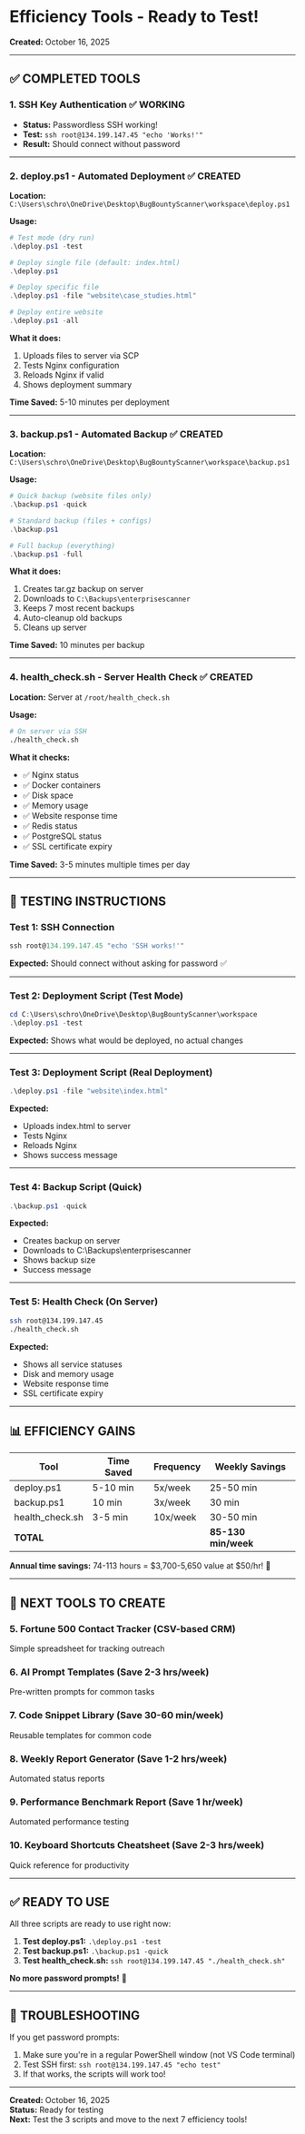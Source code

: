 # Efficiency Tools - Ready to Test!
**Created:** October 16, 2025

---

## ✅ COMPLETED TOOLS

### 1. **SSH Key Authentication** ✅ WORKING
- **Status:** Passwordless SSH working!
- **Test:** `ssh root@134.199.147.45 "echo 'Works!'"`
- **Result:** Should connect without password

---

### 2. **deploy.ps1** - Automated Deployment ✅ CREATED
**Location:** `C:\Users\schro\OneDrive\Desktop\BugBountyScanner\workspace\deploy.ps1`

**Usage:**
```powershell
# Test mode (dry run)
.\deploy.ps1 -test

# Deploy single file (default: index.html)
.\deploy.ps1

# Deploy specific file
.\deploy.ps1 -file "website\case_studies.html"

# Deploy entire website
.\deploy.ps1 -all
```

**What it does:**
1. Uploads files to server via SCP
2. Tests Nginx configuration
3. Reloads Nginx if valid
4. Shows deployment summary

**Time Saved:** 5-10 minutes per deployment

---

### 3. **backup.ps1** - Automated Backup ✅ CREATED
**Location:** `C:\Users\schro\OneDrive\Desktop\BugBountyScanner\workspace\backup.ps1`

**Usage:**
```powershell
# Quick backup (website files only)
.\backup.ps1 -quick

# Standard backup (files + configs)
.\backup.ps1

# Full backup (everything)
.\backup.ps1 -full
```

**What it does:**
1. Creates tar.gz backup on server
2. Downloads to `C:\Backups\enterprisescanner`
3. Keeps 7 most recent backups
4. Auto-cleanup old backups
5. Cleans up server

**Time Saved:** 10 minutes per backup

---

### 4. **health_check.sh** - Server Health Check ✅ CREATED
**Location:** Server at `/root/health_check.sh`

**Usage:**
```bash
# On server via SSH
./health_check.sh
```

**What it checks:**
- ✅ Nginx status
- ✅ Docker containers
- ✅ Disk space
- ✅ Memory usage
- ✅ Website response time
- ✅ Redis status
- ✅ PostgreSQL status
- ✅ SSL certificate expiry

**Time Saved:** 3-5 minutes multiple times per day

---

## 🧪 TESTING INSTRUCTIONS

### Test 1: SSH Connection
```powershell
ssh root@134.199.147.45 "echo 'SSH works!'"
```
**Expected:** Should connect without asking for password ✅

---

### Test 2: Deployment Script (Test Mode)
```powershell
cd C:\Users\schro\OneDrive\Desktop\BugBountyScanner\workspace
.\deploy.ps1 -test
```
**Expected:** Shows what would be deployed, no actual changes

---

### Test 3: Deployment Script (Real Deployment)
```powershell
.\deploy.ps1 -file "website\index.html"
```
**Expected:** 
- Uploads index.html to server
- Tests Nginx
- Reloads Nginx
- Shows success message

---

### Test 4: Backup Script (Quick)
```powershell
.\backup.ps1 -quick
```
**Expected:**
- Creates backup on server
- Downloads to C:\Backups\enterprisescanner
- Shows backup size
- Success message

---

### Test 5: Health Check (On Server)
```bash
ssh root@134.199.147.45
./health_check.sh
```
**Expected:**
- Shows all service statuses
- Disk and memory usage
- Website response time
- SSL certificate expiry

---

## 📊 EFFICIENCY GAINS

| Tool | Time Saved | Frequency | Weekly Savings |
|------|------------|-----------|----------------|
| deploy.ps1 | 5-10 min | 5x/week | 25-50 min |
| backup.ps1 | 10 min | 3x/week | 30 min |
| health_check.sh | 3-5 min | 10x/week | 30-50 min |
| **TOTAL** | | | **85-130 min/week** |

**Annual time savings:** 74-113 hours = $3,700-5,650 value at $50/hr! 🎉

---

## 🚀 NEXT TOOLS TO CREATE

### 5. **Fortune 500 Contact Tracker** (CSV-based CRM)
Simple spreadsheet for tracking outreach

### 6. **AI Prompt Templates** (Save 2-3 hrs/week)
Pre-written prompts for common tasks

### 7. **Code Snippet Library** (Save 30-60 min/week)
Reusable templates for common code

### 8. **Weekly Report Generator** (Save 1-2 hrs/week)
Automated status reports

### 9. **Performance Benchmark Report** (Save 1 hr/week)
Automated performance testing

### 10. **Keyboard Shortcuts Cheatsheet** (Save 2-3 hrs/week)
Quick reference for productivity

---

## ✅ READY TO USE

All three scripts are ready to use right now:

1. **Test deploy.ps1:** `.\deploy.ps1 -test`
2. **Test backup.ps1:** `.\backup.ps1 -quick`
3. **Test health_check.sh:** `ssh root@134.199.147.45 "./health_check.sh"`

**No more password prompts!** 🎉

---

## 🔧 TROUBLESHOOTING

If you get password prompts:
1. Make sure you're in a regular PowerShell window (not VS Code terminal)
2. Test SSH first: `ssh root@134.199.147.45 "echo test"`
3. If that works, the scripts will work too!

---

**Created:** October 16, 2025  
**Status:** Ready for testing  
**Next:** Test the 3 scripts and move to the next 7 efficiency tools!
